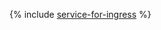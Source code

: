 {% include [service-for-ingress](../../_includes/managed-kubernetes/alb-ref/service-for-ingress.md) %}